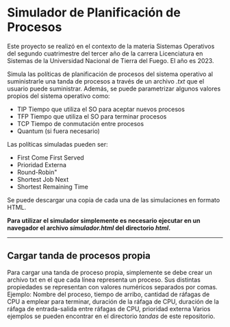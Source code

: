# Simulador de Planificación de Procesos

Este proyecto se realizó en el contexto de la materia Sistemas Operativos del segundo cuatrimestre del tercer año de la carrera Licenciatura en Sistemas de la Universidad Nacional de Tierra del Fuego. El año es 2023.

Simula las políticas de planificación de procesos del sistema operativo al suministrarle una tanda de procesos a través de un archivo *.txt* que el usuario puede suministrar. Además, se puede parametrizar algunos valores propios del sistema operativo como: 
- TIP Tiempo que utiliza el SO para aceptar nuevos procesos
- TFP Tiempo que utiliza el SO para terminar procesos
- TCP Tiempo de conmutación entre procesos
- Quantum (si fuera necesario)
 
Las políticas simuladas pueden ser:
- First Come First Served
- Prioridad Externa
- Round-Robin"
- Shortest Job Next
- Shortest Remaining Time

Se puede descargar una copia de cada una de las simulaciones en formato HTML.

**Para utilizar el simulador simplemente es necesario ejecutar en un navegador el archivo _simulador.html_ del directorio _html_.**

-------------------------------------------------------------

## Cargar tanda de procesos propia
Para cargar una tanda de proceso propia, simplemente se debe crear un archivo txt en el que cada línea representa un proceso. Sus distintas propiedades se representan con valores numéricos separados por comas.
Ejemplo:
Nombre del proceso, tiempo de arribo, cantidad de ráfagas de CPU a emplear para terminar, duración de la ráfaga de CPU, duración de la ráfaga de entrada-salida entre ráfagas de CPU, prioridad externa
Varios ejemplos se pueden encontrar en el directorio _tandas_ de este repositorio.


